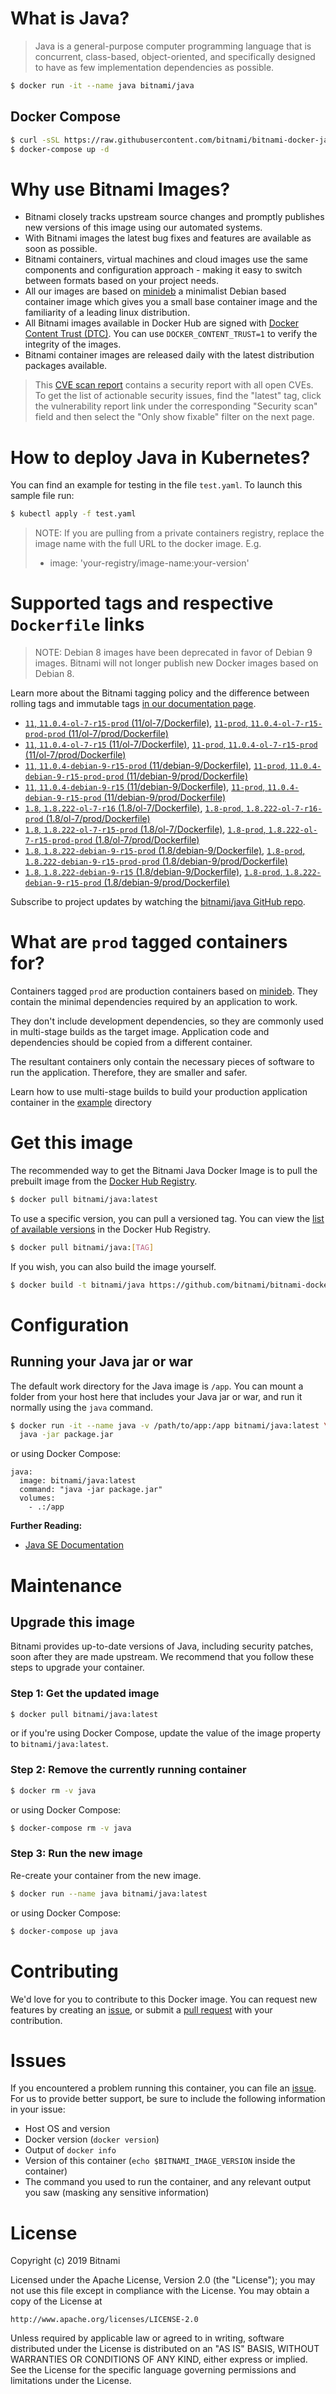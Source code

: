 # What is Java?

> Java is a general-purpose computer programming language that is concurrent, class-based, object-oriented, and specifically designed to have as few implementation dependencies as possible.

```bash
$ docker run -it --name java bitnami/java
```

## Docker Compose

```bash
$ curl -sSL https://raw.githubusercontent.com/bitnami/bitnami-docker-java/master/docker-compose.yml > docker-compose.yml
$ docker-compose up -d
```

# Why use Bitnami Images?

* Bitnami closely tracks upstream source changes and promptly publishes new versions of this image using our automated systems.
* With Bitnami images the latest bug fixes and features are available as soon as possible.
* Bitnami containers, virtual machines and cloud images use the same components and configuration approach - making it easy to switch between formats based on your project needs.
* All our images are based on [minideb](https://github.com/bitnami/minideb) a minimalist Debian based container image which gives you a small base container image and the familiarity of a leading linux distribution.
* All Bitnami images available in Docker Hub are signed with [Docker Content Trust (DTC)](https://docs.docker.com/engine/security/trust/content_trust/). You can use `DOCKER_CONTENT_TRUST=1` to verify the integrity of the images.
* Bitnami container images are released daily with the latest distribution packages available.


> This [CVE scan report](https://quay.io/repository/bitnami/java?tab=tags) contains a security report with all open CVEs. To get the list of actionable security issues, find the "latest" tag, click the vulnerability report link under the corresponding "Security scan" field and then select the "Only show fixable" filter on the next page.

# How to deploy Java in Kubernetes?

You can find an example for testing in the file `test.yaml`. To launch this sample file run:

```bash
$ kubectl apply -f test.yaml
```

> NOTE: If you are pulling from a private containers registry, replace the image name with the full URL to the docker image. E.g.
>
> - image: 'your-registry/image-name:your-version'

# Supported tags and respective `Dockerfile` links

> NOTE: Debian 8 images have been deprecated in favor of Debian 9 images. Bitnami will not longer publish new Docker images based on Debian 8.

Learn more about the Bitnami tagging policy and the difference between rolling tags and immutable tags [in our documentation page](https://docs.bitnami.com/containers/how-to/understand-rolling-tags-containers/).


- [`11`, `11.0.4-ol-7-r15-prod` (11/ol-7/Dockerfile)](https://github.com/bitnami/bitnami-docker-java/blob/11.0.4-ol-7-r15-prod/11/ol-7/Dockerfile), [`11-prod`, `11.0.4-ol-7-r15-prod-prod` (11/ol-7/prod/Dockerfile)](https://github.com/bitnami/bitnami-docker-java/blob/11.0.4-ol-7-r15-prod/11/ol-7/prod/Dockerfile)
- [`11`, `11.0.4-ol-7-r15` (11/ol-7/Dockerfile)](https://github.com/bitnami/bitnami-docker-java/blob/11.0.4-ol-7-r15/11/ol-7/Dockerfile), [`11-prod`, `11.0.4-ol-7-r15-prod` (11/ol-7/prod/Dockerfile)](https://github.com/bitnami/bitnami-docker-java/blob/11.0.4-ol-7-r15/11/ol-7/prod/Dockerfile)
- [`11`, `11.0.4-debian-9-r15-prod` (11/debian-9/Dockerfile)](https://github.com/bitnami/bitnami-docker-java/blob/11.0.4-debian-9-r15-prod/11/debian-9/Dockerfile), [`11-prod`, `11.0.4-debian-9-r15-prod-prod` (11/debian-9/prod/Dockerfile)](https://github.com/bitnami/bitnami-docker-java/blob/11.0.4-debian-9-r15-prod/11/debian-9/prod/Dockerfile)
- [`11`, `11.0.4-debian-9-r15` (11/debian-9/Dockerfile)](https://github.com/bitnami/bitnami-docker-java/blob/11.0.4-debian-9-r15/11/debian-9/Dockerfile), [`11-prod`, `11.0.4-debian-9-r15-prod` (11/debian-9/prod/Dockerfile)](https://github.com/bitnami/bitnami-docker-java/blob/11.0.4-debian-9-r15/11/debian-9/prod/Dockerfile)
- [`1.8`, `1.8.222-ol-7-r16` (1.8/ol-7/Dockerfile)](https://github.com/bitnami/bitnami-docker-java/blob/1.8.222-ol-7-r16/1.8/ol-7/Dockerfile), [`1.8-prod`, `1.8.222-ol-7-r16-prod` (1.8/ol-7/prod/Dockerfile)](https://github.com/bitnami/bitnami-docker-java/blob/1.8.222-ol-7-r16/1.8/ol-7/prod/Dockerfile)
- [`1.8`, `1.8.222-ol-7-r15-prod` (1.8/ol-7/Dockerfile)](https://github.com/bitnami/bitnami-docker-java/blob/1.8.222-ol-7-r15-prod/1.8/ol-7/Dockerfile), [`1.8-prod`, `1.8.222-ol-7-r15-prod-prod` (1.8/ol-7/prod/Dockerfile)](https://github.com/bitnami/bitnami-docker-java/blob/1.8.222-ol-7-r15-prod/1.8/ol-7/prod/Dockerfile)
- [`1.8`, `1.8.222-debian-9-r15-prod` (1.8/debian-9/Dockerfile)](https://github.com/bitnami/bitnami-docker-java/blob/1.8.222-debian-9-r15-prod/1.8/debian-9/Dockerfile), [`1.8-prod`, `1.8.222-debian-9-r15-prod-prod` (1.8/debian-9/prod/Dockerfile)](https://github.com/bitnami/bitnami-docker-java/blob/1.8.222-debian-9-r15-prod/1.8/debian-9/prod/Dockerfile)
- [`1.8`, `1.8.222-debian-9-r15` (1.8/debian-9/Dockerfile)](https://github.com/bitnami/bitnami-docker-java/blob/1.8.222-debian-9-r15/1.8/debian-9/Dockerfile), [`1.8-prod`, `1.8.222-debian-9-r15-prod` (1.8/debian-9/prod/Dockerfile)](https://github.com/bitnami/bitnami-docker-java/blob/1.8.222-debian-9-r15/1.8/debian-9/prod/Dockerfile)

Subscribe to project updates by watching the [bitnami/java GitHub repo](https://github.com/bitnami/bitnami-docker-java).

# What are `prod` tagged containers for?

Containers tagged `prod` are production containers based on [minideb](https://github.com/bitnami/minideb). They contain the minimal dependencies required by an application to work.

They don't include development dependencies, so they are commonly used in multi-stage builds as the target image. Application code and dependencies should be copied from a different container.

The resultant containers only contain the necessary pieces of software to run the application. Therefore, they are smaller and safer.

Learn how to use multi-stage builds to build your production application container in the [example](/example) directory

# Get this image

The recommended way to get the Bitnami Java Docker Image is to pull the prebuilt image from the [Docker Hub Registry](https://hub.docker.com/r/bitnami/java).

```bash
$ docker pull bitnami/java:latest
```

To use a specific version, you can pull a versioned tag. You can view the [list of available versions](https://hub.docker.com/r/bitnami/java/tags/) in the Docker Hub Registry.

```bash
$ docker pull bitnami/java:[TAG]
```

If you wish, you can also build the image yourself.

```bash
$ docker build -t bitnami/java https://github.com/bitnami/bitnami-docker-java.git
```

# Configuration

## Running your Java jar or war

The default work directory for the Java image is `/app`. You can mount a folder from your host here that includes your Java jar or war, and run it normally using the `java` command.

```bash
$ docker run -it --name java -v /path/to/app:/app bitnami/java:latest \
  java -jar package.jar
```

or using Docker Compose:

```
java:
  image: bitnami/java:latest
  command: "java -jar package.jar"
  volumes:
    - .:/app
```

**Further Reading:**

  - [Java SE Documentation](https://docs.oracle.com/javase/8/docs/api/)

# Maintenance

## Upgrade this image

Bitnami provides up-to-date versions of Java, including security patches, soon after they are made upstream. We recommend that you follow these steps to upgrade your container.

### Step 1: Get the updated image

```bash
$ docker pull bitnami/java:latest
```

or if you're using Docker Compose, update the value of the image property to `bitnami/java:latest`.

### Step 2: Remove the currently running container

```bash
$ docker rm -v java
```

or using Docker Compose:

```bash
$ docker-compose rm -v java
```

### Step 3: Run the new image

Re-create your container from the new image.

```bash
$ docker run --name java bitnami/java:latest
```

or using Docker Compose:

```bash
$ docker-compose up java
```

# Contributing

We'd love for you to contribute to this Docker image. You can request new features by creating an [issue](https://github.com/bitnami/bitnami-docker-java/issues), or submit a [pull request](https://github.com/bitnami/bitnami-docker-java/pulls) with your contribution.

# Issues

If you encountered a problem running this container, you can file an [issue](https://github.com/bitnami/bitnami-docker-java/issues). For us to provide better support, be sure to include the following information in your issue:

- Host OS and version
- Docker version (`docker version`)
- Output of `docker info`
- Version of this container (`echo $BITNAMI_IMAGE_VERSION` inside the container)
- The command you used to run the container, and any relevant output you saw (masking any sensitive
information)

# License

Copyright (c) 2019 Bitnami

Licensed under the Apache License, Version 2.0 (the "License");
you may not use this file except in compliance with the License.
You may obtain a copy of the License at

    http://www.apache.org/licenses/LICENSE-2.0

Unless required by applicable law or agreed to in writing, software
distributed under the License is distributed on an "AS IS" BASIS,
WITHOUT WARRANTIES OR CONDITIONS OF ANY KIND, either express or implied.
See the License for the specific language governing permissions and
limitations under the License.
